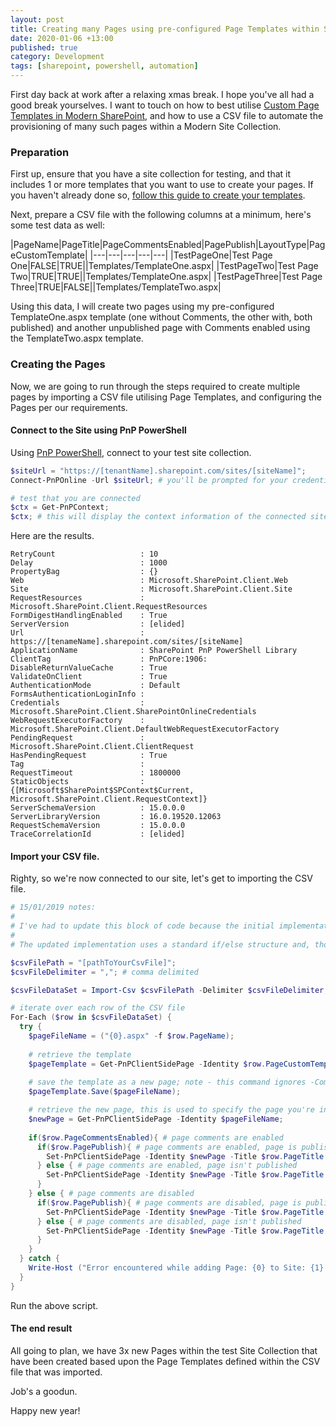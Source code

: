 ```yaml
---
layout: post
title: Creating many Pages using pre-configured Page Templates within SharePoint
date: 2020-01-06 +13:00
published: true
category: Development
tags: [sharepoint, powershell, automation]
---
```


First day back at work after a relaxing xmas break. I hope you've all had a good break yourselves. I want to touch on how to best utilise [Custom Page Templates in Modern SharePoint](https://support.office.com/en-us/article/page-templates-in-sharepoint-online-faa92408-0c84-4e3d-8460-3c28065e7873), and how to use a CSV file to automate the provisioning of many such pages within a Modern Site Collection.


### Preparation

First up, ensure that you have a site collection for testing, and that it includes 1 or more templates that you want to use to create your pages. If you haven't already done so, [follow this guide to create your templates](https://support.office.com/en-us/article/page-templates-in-sharepoint-online-faa92408-0c84-4e3d-8460-3c28065e7873).

Next, prepare a CSV file with the following columns at a minimum, here's some test data as well:

|PageName|PageTitle|PageCommentsEnabled|PagePublish|LayoutType|PageCustomTemplate|
|---|---|---|---|---|
|TestPageOne|Test Page One|FALSE|TRUE||Templates/TemplateOne.aspx|
|TestPageTwo|Test Page Two|TRUE|TRUE||Templates/TemplateOne.aspx|
|TestPageThree|Test Page Three|TRUE|FALSE||Templates/TemplateTwo.aspx|

Using this data, I will create two pages using my pre-configured TemplateOne.aspx template (one without Comments, the other with, both published) and another unpublished page with Comments enabled using the TemplateTwo.aspx template.


### Creating the Pages

Now, we are going to run through the steps required to create multiple pages by importing a CSV file utilising Page Templates, and configuring the Pages per our requirements.


#### Connect to the Site using PnP PowerShell

Using [PnP PowerShell](https://docs.microsoft.com/en-us/powershell/module/sharepoint-pnp/add-pnpalert?view=sharepoint-ps), connect to your test site collection.

```powershell
$siteUrl = "https://[tenantName].sharepoint.com/sites/[siteName]";
Connect-PnPOnline -Url $siteUrl; # you'll be prompted for your credentials

# test that you are connected
$ctx = Get-PnPContext;
$ctx; # this will display the context information of the connected site
```

Here are the results.

```text
RetryCount                   : 10
Delay                        : 1000
PropertyBag                  : {}
Web                          : Microsoft.SharePoint.Client.Web
Site                         : Microsoft.SharePoint.Client.Site
RequestResources             : Microsoft.SharePoint.Client.RequestResources
FormDigestHandlingEnabled    : True
ServerVersion                : [elided]
Url                          : https://[tenameName].sharepoint.com/sites/[siteName]
ApplicationName              : SharePoint PnP PowerShell Library
ClientTag                    : PnPCore:1906:
DisableReturnValueCache      : True
ValidateOnClient             : True
AuthenticationMode           : Default
FormsAuthenticationLoginInfo : 
Credentials                  : Microsoft.SharePoint.Client.SharePointOnlineCredentials
WebRequestExecutorFactory    : Microsoft.SharePoint.Client.DefaultWebRequestExecutorFactory
PendingRequest               : Microsoft.SharePoint.Client.ClientRequest
HasPendingRequest            : True
Tag                          : 
RequestTimeout               : 1800000
StaticObjects                : {[Microsoft$SharePoint$SPContext$Current, Microsoft.SharePoint.Client.RequestContext]}
ServerSchemaVersion          : 15.0.0.0
ServerLibraryVersion         : 16.0.19520.12063
RequestSchemaVersion         : 15.0.0.0
TraceCorrelationId           : [elided]
```


#### Import your CSV file.

Righty, so we're now connected to our site, let's get to importing the CSV file.



```powershell
# 15/01/2019 notes:
#
# I've had to update this block of code because the initial implementation of passing a validated string to `Invoke-Expression` doesn't play nicely with PowerShell Switch commands. The more you know huh?
#
# The updated implementation uses a standard if/else structure and, though more verbose, works as intended.

$csvFilePath = "[pathToYourCsvFile]";
$csvFileDelimiter = ","; # comma delimited

$csvFileDataSet = Import-Csv $csvFilePath -Delimiter $csvFileDelimiter;

# iterate over each row of the CSV file
For-Each ($row in $csvFileDataSet) {
  try {
    $pageFileName = ("{0}.aspx" -f $row.PageName);
    
    # retrieve the template
    $pageTemplate = Get-PnPClientSidePage -Identity $row.PageCustomTemplate;
    
    # save the template as a new page; note - this command ignores -CommentsEnabled settings from the template - this is a bug
    $pageTemplate.Save($pageFileName);

    # retrieve the new page, this is used to specify the page you're invoking Set-PnPClientSidePage on below
    $newPage = Get-PnPClientSidePage -Identity $pageFileName;
    
    if($row.PageCommentsEnabled){ # page comments are enabled
      if($row.PagePublish){ # page comments are enabled, page is published
        Set-PnPClientSidePage -Identity $newPage -Title $row.PageTitle -CommentsEnabled -Publish;
      } else { # page comments are enabled, page isn't published        
        Set-PnPClientSidePage -Identity $newPage -Title $row.PageTitle -CommentsEnabled -Publish:$false;
      }
    } else { # page comments are disabled
      if($row.PagePublish){ # page comments are disabled, page is published
        Set-PnPClientSidePage -Identity $newPage -Title $row.PageTitle -CommentsEnabled:$false -Publish;
      } else { # page comments are disabled, page isn't published
        Set-PnPClientSidePage -Identity $newPage -Title $row.PageTitle -CommentsEnabled:$false -Publish:$false;
      }
    }
  } catch {
    Write-Host ("Error encountered while adding Page: {0} to Site: {1} using Template {2}" -f $row.PageName, $siteUrl, $row.PageCustomTemplate) -ForegroundColor Red;
  }  
}
```

Run the above script.


#### The end result

All going to plan, we have 3x new Pages within the test Site Collection that have been created based upon the Page Templates defined within the CSV file that was imported.

Job's a goodun.

Happy new year!
